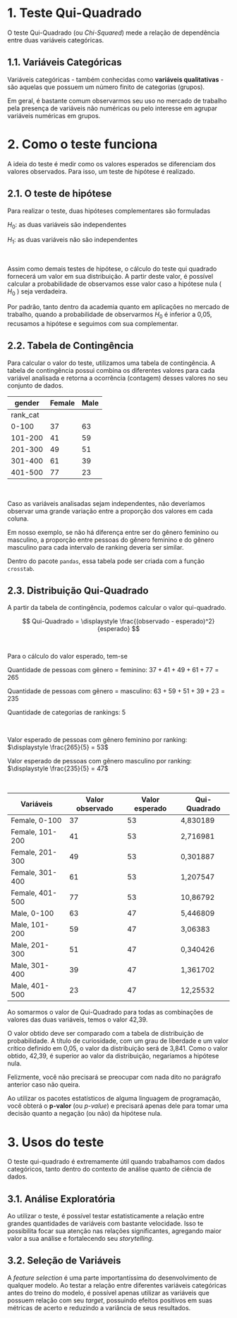 # 1. Teste Qui-Quadrado

O teste Qui-Quadrado (ou *Chi-Squared*) mede a relação de dependência entre duas variáveis categóricas.

## 1.1. Variáveis Categóricas

Variáveis categóricas - também conhecidas como __variáveis qualitativas__ - são aquelas que possuem um número finito de categorias (grupos).

Em geral, é bastante comum observarmos seu uso no mercado de trabalho pela presença de variáveis não numéricas ou pelo interesse em agrupar variáveis numéricas em grupos.

# 2. Como o teste funciona

A ideia do teste é medir como os valores esperados se diferenciam dos valores observados. Para isso, um teste de hipótese é realizado.

## 2.1. O teste de hipótese

Para realizar o teste, duas hipóteses complementares são formuladas

$H_0:$ as duas variáveis são independentes

$H_1:$ as duas variáveis não são independentes

<br>

Assim como demais testes de hipótese, o cálculo do teste qui quadrado fornecerá um valor em sua distribuição. A partir deste valor, é possível calcular a probabilidade de observamos esse valor caso a hipótese nula ( $H_0$ ) seja verdadeira.

Por padrão, tanto dentro da academia quanto em aplicações no mercado de trabalho, quando a probabilidade de observarmos $H_0$ é inferior a 0,05, recusamos a hipótese e seguimos com sua complementar.

## 2.2. Tabela de Contingência

Para calcular o valor do teste, utilizamos uma tabela de contingência. A tabela de contingência possui combina os diferentes valores para cada variável analisada e retorna a ocorrência (contagem) desses valores no seu conjunto de dados.

| gender | Female | Male |
| --- | --- | --- |
| rank_cat |  |  |
| 0-100 | 37 | 63 |
| 101-200 | 41 | 59 |
| 201-300 | 49 | 51 |
| 301-400 | 61 | 39 |
| 401-500 | 77 | 23 |

<br>

Caso as variáveis analisadas sejam independentes, não deveríamos observar uma grande variação entre a proporção dos valores em cada coluna.

Em nosso exemplo, se não há diferença entre ser do gênero feminino ou masculino, a proporção entre pessoas do gênero feminino e do gênero masculino para cada intervalo de ranking deveria ser similar.

Dentro do pacote `pandas`, essa tabela pode ser criada com a função `crosstab`.

## 2.3. Distribuição Qui-Quadrado

A partir da tabela de contingência, podemos calcular o valor qui-quadrado.

$$
Qui-Quadrado = \displaystyle \frac{(observado - esperado)^2}{esperado}
$$

<br>

Para o cálculo do valor esperado, tem-se

Quantidade de pessoas com gênero = feminino: $37 + 41 + 49 + 61 + 77 = 265$

Quantidade de pessoas com gênero = masculino: $63 + 59 + 51 + 39 + 23 = 235$

Quantidade de categorias de rankings: $5$ 

<br>

Valor esperado de pessoas com gênero feminino por ranking: $\displaystyle \frac{265}{5} = 53$

Valor esperado de pessoas com gênero masculino por ranking: $\displaystyle \frac{235}{5} = 47$

<br>

| Variáveis | Valor observado | Valor esperado | Qui-Quadrado |
| --- | --- | --- | --- |
| Female, 0-100 | 37 | 53 | 4,830189 |
| Female, 101-200 | 41 | 53 | 2,716981 |
| Female, 201-300 | 49 | 53 | 0,301887 |
| Female, 301-400 | 61 | 53 | 1,207547 |
| Female, 401-500 | 77 | 53 | 10,86792 |
| Male, 0-100 | 63 | 47 | 5,446809 |
| Male, 101-200 | 59 | 47 | 3,06383 |
| Male, 201-300 | 51 | 47 | 0,340426 |
| Male, 301-400 | 39 | 47 | 1,361702 |
| Male, 401-500 | 23 | 47 | 12,25532 |

Ao somarmos o valor de Qui-Quadrado para todas as combinações de valores das duas variáveis, temos o valor 42,39. 

O valor obtido deve ser comparado com a tabela de distribuição de probabilidade. A título de curiosidade, com um grau de liberdade e um valor crítico definido em 0,05, o valor da distribuição será de 3,841. Como o valor obtido, 42,39, é superior ao valor da distribuição, negaríamos a hipótese nula.

Felizmente, você não precisará se preocupar com nada dito no parágrafo anterior caso não queira.

Ao utilizar os pacotes estatísticos de alguma linguagem de programação, você obterá o **p-valor** (ou *p-value*) e precisará apenas dele para tomar uma decisão quanto a negação (ou não) da hipótese nula. 

# 3. Usos do teste

O teste qui-quadrado é extremamente útil quando trabalhamos com dados categóricos, tanto dentro do contexto de análise quanto de ciência de dados.

## 3.1. Análise Exploratória

Ao utilizar o teste, é possível testar estatisticamente a relação entre grandes quantidades de variáveis com bastante velocidade. Isso te possibilita focar sua atenção nas relações significantes, agregando maior valor a sua análise e fortalecendo seu *storytelling*.

## 3.2. Seleção de Variáveis

A *feature selection* é uma parte importantíssima do desenvolvimento de qualquer modelo. Ao testar a relação entre diferentes variáveis categóricas antes do treino do modelo, é possível apenas utilizar as variáveis que possuem relação com seu *target*, possuindo efeitos positivos em suas métricas de acerto e reduzindo a variância de seus resultados.
